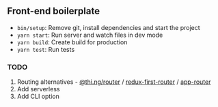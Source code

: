 ## Front-end boilerplate

+ `bin/setup`: Remove git, install dependencies and start the project
+ `yarn start`: Run server and watch files in dev mode
+ `yarn build`: Create build for production
+ `yarn test`: Run tests

### TODO
1. Routing alternatives - [@thi.ng/router](https://github.com/thi-ng/umbrella/tree/master/packages/router) / [redux-first-router](https://github.com/faceyspacey/redux-first-router) / [app-router](https://github.com/erikringsmuth/app-router)  
4. Add serverless
5. Add CLI option
